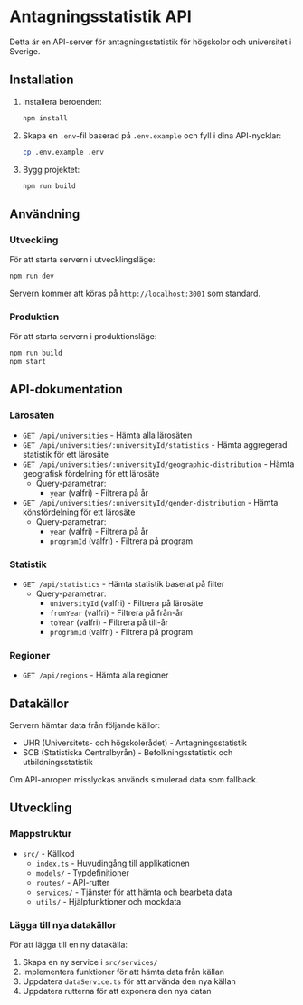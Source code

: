 # Antagningsstatistik API

Detta är en API-server för antagningsstatistik för högskolor och universitet i Sverige.

## Installation

1. Installera beroenden:
   ```bash
   npm install
   ```

2. Skapa en `.env`-fil baserad på `.env.example` och fyll i dina API-nycklar:
   ```bash
   cp .env.example .env
   ```

3. Bygg projektet:
   ```bash
   npm run build
   ```

## Användning

### Utveckling

För att starta servern i utvecklingsläge:

```bash
npm run dev
```

Servern kommer att köras på `http://localhost:3001` som standard.

### Produktion

För att starta servern i produktionsläge:

```bash
npm run build
npm start
```

## API-dokumentation

### Lärosäten

- `GET /api/universities` - Hämta alla lärosäten
- `GET /api/universities/:universityId/statistics` - Hämta aggregerad statistik för ett lärosäte
- `GET /api/universities/:universityId/geographic-distribution` - Hämta geografisk fördelning för ett lärosäte
  - Query-parametrar:
    - `year` (valfri) - Filtrera på år
- `GET /api/universities/:universityId/gender-distribution` - Hämta könsfördelning för ett lärosäte
  - Query-parametrar:
    - `year` (valfri) - Filtrera på år
    - `programId` (valfri) - Filtrera på program

### Statistik

- `GET /api/statistics` - Hämta statistik baserat på filter
  - Query-parametrar:
    - `universityId` (valfri) - Filtrera på lärosäte
    - `fromYear` (valfri) - Filtrera på från-år
    - `toYear` (valfri) - Filtrera på till-år
    - `programId` (valfri) - Filtrera på program

### Regioner

- `GET /api/regions` - Hämta alla regioner

## Datakällor

Servern hämtar data från följande källor:

- UHR (Universitets- och högskolerådet) - Antagningsstatistik
- SCB (Statistiska Centralbyrån) - Befolkningsstatistik och utbildningsstatistik

Om API-anropen misslyckas används simulerad data som fallback.

## Utveckling

### Mappstruktur

- `src/` - Källkod
  - `index.ts` - Huvudingång till applikationen
  - `models/` - Typdefinitioner
  - `routes/` - API-rutter
  - `services/` - Tjänster för att hämta och bearbeta data
  - `utils/` - Hjälpfunktioner och mockdata

### Lägga till nya datakällor

För att lägga till en ny datakälla:

1. Skapa en ny service i `src/services/`
2. Implementera funktioner för att hämta data från källan
3. Uppdatera `dataService.ts` för att använda den nya källan
4. Uppdatera rutterna för att exponera den nya datan 